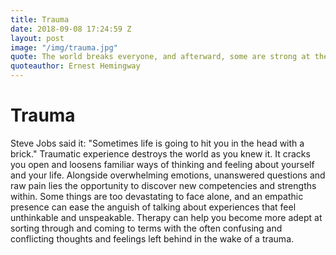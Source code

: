 ```yaml
---
title: Trauma
date: 2018-09-08 17:24:59 Z
layout: post
image: "/img/trauma.jpg"
quote: The world breaks everyone, and afterward, some are strong at the broken places
quoteauthor: Ernest Hemingway
---
```


# Trauma

Steve Jobs said it: "Sometimes life is going to hit you in the head with a brick." Traumatic experience destroys the world as you knew it. It cracks you open and loosens familiar ways of thinking and feeling about yourself and your life. Alongside overwhelming emotions, unanswered questions and raw pain lies the opportunity to discover new competencies and strengths within. Some things are too devastating to face alone, and an empathic presence can ease the anguish of talking about experiences that feel unthinkable and unspeakable. Therapy can help you become more adept at sorting through and coming to terms with the often confusing and conflicting thoughts and feelings left behind in the wake of a trauma.
